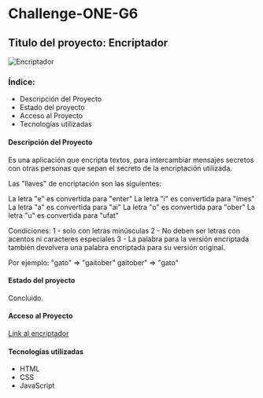 # Challenge-ONE-G6

## Titulo del proyecto: Encriptador 

![Encriptador](https://i.ibb.co/bFcg67K/captura.jpg)

### Índice:
* Descripción del Proyecto
* Estado del proyecto
* Acceso al Proyecto
* Tecnologías utilizadas

#### Descripción del Proyecto
Es una aplicación que encripta textos, para intercambiar mensajes secretos con otras personas que sepan el secreto de la encriptación utilizada.

Las "llaves" de encriptación son las siguientes:

La letra "e" es convertida para "enter"
La letra "i" es convertida para "imes"
La letra "a" es convertida para "ai"
La letra "o" es convertida para "ober"
La letra "u" es convertida para "ufat"

Condiciones:
1 - solo con letras minúsculas
2 - No deben ser letras con acentos ni caracteres especiales
3 - La palabra para la versión encriptada también devolvera una palabra encriptada para su versión original.

Por ejemplo:
"gato" => "gaitober"
gaitober" => "gato"

#### Estado del proyecto
Concluido.

#### Acceso al Proyecto
[Link al encriptador](https://soyjuano.github.io/Encriptador/)

#### Tecnologías utilizadas
* HTML
* CSS
* JavaScript

